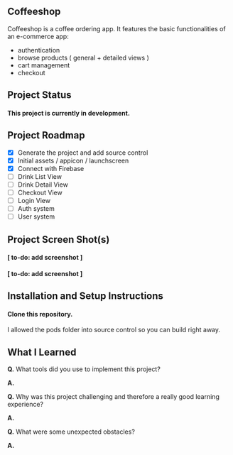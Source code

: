 ## Coffeeshop

Coffeeshop is a coffee ordering app. It features the basic functionalities of an e-commerce app:

- authentication
- browse products ( general + detailed views )
- cart management
- checkout

## Project Status

#### This project is currently in development.

## Project Roadmap

- [x] Generate the project and add source control
- [x] Initial assets / appicon / launchscreen
- [x] Connect with Firebase
- [ ] Drink List View
- [ ] Drink Detail View
- [ ] Checkout View
- [ ] Login View
- [ ] Auth system
- [ ] User system

## Project Screen Shot(s)

#### [ to-do: add screenshot ]

#### [ to-do: add screenshot ]

## Installation and Setup Instructions

#### Clone this repository.

I allowed the pods folder into source control so you can build right away.

## What I Learned

**Q.** What tools did you use to implement this project?

**A.**

**Q.** Why was this project challenging and therefore a really good learning experience?

**A.**

**Q.** What were some unexpected obstacles?

**A.**
